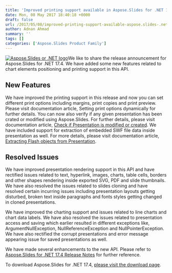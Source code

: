 ```yaml
---
title: 'Improved printing support available in Aspose.Slides for .NET 17.4'
date: Mon, 08 May 2017 18:40:18 +0000
draft: false
url: /2017/05/08/improved-printing-support-available-aspose.slides-.net-17.4/
author: Adnan Ahmad
summary: ''
tags: []
categories: ['Aspose.Slides Product Family']
---
```


[![][1]](https://blog.aspose.com/wp-content/uploads/sites/2/2013/08/aspose-Slides-for-net_100.png)We like to share the release announcement for Aspose.Slides for .NET 17.4. We have added some new features related to chart elements positioning and printing support in this API.

## New Features

We have improved the printing support in this release and now you can set different print options including margins, print copies and print preview. Please visit documentation article, Setting print options dynamically for further details. You can now also verify if any given presentation has been crated or modified using Aspose.Slides. For further details, please visit documentation article, [Check if Presentation is modified or created][2]. We have included support for extraction of embedded SWF file data inside presentation as well. For more details, please visit documentation article, [Extracting Flash objects from Presentation][3].

## Resolved Issues

We have improved presentation rendering support in this API and have rectified issues related to text, hyperlink, images, charts, table cells, borders and other shapes rendering inside exported SVG, PDF and slide thumbnails. We have also resolved the issues related to slides cloning and have resolved certain incurring issues including presentation layouts getting disturbed, broken text inside paragraphs and fonts styles getting changed in cloned presentations.

We have improved the charting support and issues related to line charts and chart data labels. We have also resolved the issues related to presentation access and saving which earlier resulted in different exceptions like, ArgumentNullException, NullReferenceException and NullPointerException. We have also rectified the corrupt presentations and error message appearing issue for saved presentations as well.

We have made several enhancements to the new API. Please refer to [Aspose.Slides for .NET 17.4 Release Notes][4] for further reference.

To download Aspose.Slides for .NET 17.4, [please visit the download page][5].




[1]: https://blog.aspose.com/wp-content/uploads/sites/2/2013/08/aspose-Slides-for-net_100.png "Aspose.Slides or .NET logo"
[2]: https://docs.aspose.com/display/slidesnet/Saving%2C+Printing+and+Managing#Saving,PrintingandManaging-CheckifPresentationisModifiedorCreated
[3]: https://docs.aspose.com/display/slidesnet/Shape+Manipulations#ShapeManipulations-ExtractingFlashobjectsfromPresentation
[4]: https://docs.aspose.com/display/slidesnet/Aspose.Slides+for+.NET+17.4+Release+Notes
[5]: https://downloads.aspose.com/slides/net/




